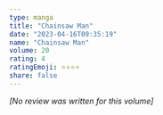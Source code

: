 ```yaml
---
type: manga
title: "Chainsaw Man"
date: "2023-04-16T09:35:19"
name: "Chainsaw Man"
volume: 20
rating: 4
ratingEmoji: ⭐️⭐️⭐️⭐️
share: false
---
```


*[No review was written for this volume]*
